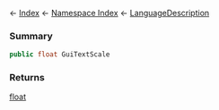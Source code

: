 ← [Index](Api-Index) ← [Namespace Index](Namespace-Index) ← [LanguageDescription](VRage.MyTexts+LanguageDescription)

### Summary

```csharp
public float GuiTextScale
```

### Returns

[float](https://docs.microsoft.com/en-us/dotnet/api/system.single?view=netframework-4.6)

